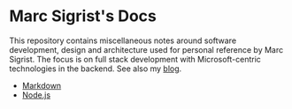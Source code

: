 <h1>Marc Sigrist's Docs</h1>

This repository contains miscellaneous notes around software development, design and architecture used for personal reference by Marc Sigrist. The focus is on full stack development with Microsoft-centric technologies in the backend. See also my [blog](http://blogs.sigristsoftware.com/marcsigrist/).

* [Markdown](markdown.md)
* [Node.js](node.js.md)
